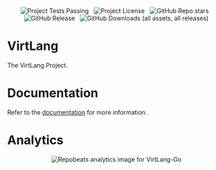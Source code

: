 <div align="center">
<!-- TEST_BADGE --><img src="https://img.shields.io/badge/tests-passing-%2318963e?style=for-the-badge&logo=textpattern&logoColor=%23ffffff&logoSize=32&label=tests&labelColor=%23034015&color=%2318963e&cacheSeconds=600" alt="Project Tests Passing"><!-- END_TEST_BADGE -->
&nbsp;
<img src="https://img.shields.io/github/license/dev-kas/VirtLang-Go?style=for-the-badge&logo=2fas&logoColor=%23ffffff&logoSize=64&labelColor=%23701e25&color=%23ab3841&cacheSeconds=6000" alt="Project License">
&nbsp;
<img src="https://img.shields.io/github/stars/dev-kas/VirtLang-Go?style=for-the-badge&logo=github&logoSize=64&labelColor=%231d6791&color=%233894c9" alt="GitHub Repo stars">
&nbsp;
<img src="https://img.shields.io/github/v/release/dev-kas/VirtLang-Go?sort=semver&display_name=release&style=for-the-badge&logo=verizon&labelColor=%23347039&color=%234dab55&cacheSeconds=600" alt="GitHub Release">
&nbsp;
<img src="https://img.shields.io/github/downloads/dev-kas/VirtLang-Go/total?style=for-the-badge&logo=target&labelColor=%23282829&color=%2334373b&cacheSeconds=60" alt="GitHub Downloads (all assets, all releases)"></div>

# VirtLang
The VirtLang Project.

# Documentation
Refer to the [documentation](DOCS.md) for more information.

# Analytics
<div align="center">
  <img src="https://repobeats.axiom.co/api/embed/09a765e0d0bf50cf5dcc409272f31b3c66aa4b7c.svg" title="Repobeats analytics image for VirtLang-Go" alt="Repobeats analytics image for VirtLang-Go">
</div>
